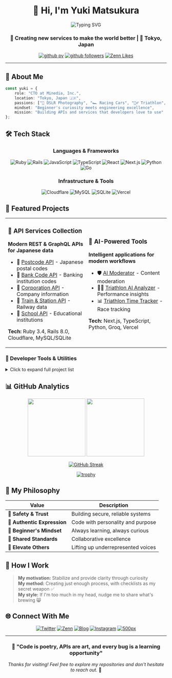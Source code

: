 <div align="center">

# 👋 Hi, I'm Yuki Matsukura

<img src="https://readme-typing-svg.herokuapp.com?font=Fira+Code&size=22&duration=3000&pause=1000&color=58A6FF&center=true&vCenter=true&width=600&lines=CTO+at+Minedia%2C+Inc.;Full-Stack+Developer;API+Architect;Tech+Enthusiast" alt="Typing SVG" />

### 🚀 Creating new services to make the world better | 📍 Tokyo, Japan

[![github pv](https://komarev.com/ghpvc/?username=matsubo&color=58A6FF&style=for-the-badge)](https://github.com/matsubo)
[![github followers](https://img.shields.io/github/followers/matsubo?label=Followers&logo=github&style=for-the-badge&color=58A6FF)](https://github.com/matsubo)
[![Zenn Likes](https://badgen.net/img/zenn/matsubokkuri/likes?style=for-the-badge&color=58A6FF)](https://zenn.dev/matsubokkuri)

</div>

---

## 🎯 About Me

```typescript
const yuki = {
    role: "CTO at Minedia, Inc.",
    location: "Tokyo, Japan 🇯🇵",
    passions: ["📸 DSLR Photography", "🏎️ Racing Cars", "🏊‍♂️ Triathlon", "📻 Amateur Radio"],
    mindset: "Beginner's curiosity meets engineering excellence",
    mission: "Building APIs and services that developers love to use"
};
```

## 🛠️ Tech Stack

<div align="center">

### Languages & Frameworks
![Ruby](https://img.shields.io/badge/Ruby-CC342D?style=for-the-badge&logo=ruby&logoColor=white)
![Rails](https://img.shields.io/badge/Rails-CC0000?style=for-the-badge&logo=ruby-on-rails&logoColor=white)
![JavaScript](https://img.shields.io/badge/JavaScript-F7DF1E?style=for-the-badge&logo=javascript&logoColor=black)
![TypeScript](https://img.shields.io/badge/TypeScript-007ACC?style=for-the-badge&logo=typescript&logoColor=white)
![React](https://img.shields.io/badge/React-20232A?style=for-the-badge&logo=react&logoColor=61DAFB)
![Next.js](https://img.shields.io/badge/Next.js-000000?style=for-the-badge&logo=next.js&logoColor=white)
![Python](https://img.shields.io/badge/Python-3776AB?style=for-the-badge&logo=python&logoColor=white)
![Go](https://img.shields.io/badge/Go-00ADD8?style=for-the-badge&logo=go&logoColor=white)

### Infrastructure & Tools
![Cloudflare](https://img.shields.io/badge/Cloudflare-F38020?style=for-the-badge&logo=Cloudflare&logoColor=white)
![MySQL](https://img.shields.io/badge/MySQL-005C84?style=for-the-badge&logo=mysql&logoColor=white)
![SQLite](https://img.shields.io/badge/SQLite-07405E?style=for-the-badge&logo=sqlite&logoColor=white)
![Vercel](https://img.shields.io/badge/Vercel-000000?style=for-the-badge&logo=vercel&logoColor=white)

</div>

## 🚀 Featured Projects

<table>
<tr>
<td width="50%">

### 🏢 API Services Collection
**Modern REST & GraphQL APIs for Japanese data**

- 📮 [Postcode API](https://postcode.teraren.com/) - Japanese postal codes
- 🏦 [Bank Code API](https://bank.teraren.com/) - Banking institution codes  
- 🏢 [Corporation API](https://corporation.teraren.com/) - Company information
- 🚄 [Train & Station API](https://train.teraren.com/) - Railway data
- 🏫 [School API](https://school.teraren.com/) - Educational institutions

**Tech:** Ruby 3.4, Rails 8.0, Cloudflare, MySQL/SQLite

</td>
<td width="50%">

### 🤖 AI-Powered Tools
**Intelligent applications for modern workflows**

- 🛡️ [AI Moderator](https://ai-moderator.teraren.com/) - Content moderation
- 🏊‍♂️ [Triathlon AI Analyzer](https://ai-triathlon-result.teraren.com/) - Performance insights
- 📊 [Triathlon Time Tracker](https://sado-xi.vercel.app/) - Race tracking

**Tech:** Next.js, TypeScript, Python, Groq, Vercel

</td>
</tr>
</table>

### 🔧 Developer Tools & Utilities

<details>
<summary>Click to expand full project list</summary>

| Project | Description | Tech Stack |
|---------|-------------|------------|
| 🎲 [Roulette Strategy Simulator](https://github.com/matsubo/roulett-strategy-simulator) | Mathematical gambling analysis | Ruby, Gnuplot |
| 📊 [Mackerel APC UPS Plugin](https://github.com/matsubo/mackerel-plugin-apcupsd) | Infrastructure monitoring | Go |
| 🛒 [Amazon Affiliate Extension](https://github.com/matsubo/cocoon-amazon-shortcode) | Chrome extension for Cocoon theme | JavaScript |
| 📅 [Japanese Calendar Converter](https://seireki.teraren.com/) | A.D. ↔ Japanese era conversion | Ruby, Rails |
| 📈 [COVID-19 Tracker](https://covid19.teraren.com/) | Pandemic data visualization | Ruby, WordPress |

</details>

## 📊 GitHub Analytics

<div align="center">

<img height="180em" src="https://github-readme-stats.vercel.app/api?username=matsubo&show_icons=true&theme=tokyonight&include_all_commits=true&count_private=true"/>
<img height="180em" src="https://github-readme-stats.vercel.app/api/top-langs/?username=matsubo&layout=compact&langs_count=8&theme=tokyonight"/>

</div>

<div align="center">

[![GitHub Streak](http://github-readme-streak-stats.herokuapp.com?user=matsubo&theme=tokyonight&hide_border=true)](https://git.io/streak-stats)

[![trophy](https://github-profile-trophy.vercel.app/?username=matsubo&theme=tokyonight&column=7)](https://github.com/ryo-ma/github-profile-trophy)

</div>

## 💭 My Philosophy

<div align="center">

| Value | Description |
|-------|-------------|
| 💖 **Safety & Trust** | Building secure, reliable systems |
| 🌟 **Authentic Expression** | Code with personality and purpose |
| 🍏 **Beginner's Mindset** | Always learning, always curious |
| 🙌 **Shared Standards** | Collaborative excellence |
| 🚀 **Elevate Others** | Lifting up underrepresented voices |

</div>

## 🎯 How I Work

> **My motivation:** Stabilize and provide clarity through curiosity  
> **My method:** Creating just enough process, with checklists as my secret weapon ✅  
> **My style:** If I'm too much in my head, nudge me to share what's brewing 😸

## 🌐 Connect With Me

<div align="center">

[![Twitter](https://img.shields.io/badge/Twitter-1DA1F2?style=for-the-badge&logo=twitter&logoColor=white)](https://x.com/matsubokkuri)
[![Zenn](https://img.shields.io/badge/Zenn-3EA8FF?style=for-the-badge&logo=zenn&logoColor=white)](https://zenn.dev/matsubokkuri)
[![Blog](https://img.shields.io/badge/Tech_Blog-FF5722?style=for-the-badge&logo=blogger&logoColor=white)](https://blog.teraren.com/)
[![Instagram](https://img.shields.io/badge/Instagram-E4405F?style=for-the-badge&logo=instagram&logoColor=white)](https://instagram.com/matsubobo)
[![500px](https://img.shields.io/badge/500px-0099E5?style=for-the-badge&logo=500px&logoColor=white)](https://500px.com/matsubokkuri)

</div>

---

<div align="center">

### 🎨 "Code is poetry, APIs are art, and every bug is a learning opportunity"

*Thanks for visiting! Feel free to explore my repositories and don't hesitate to reach out.* 🚀

</div>
